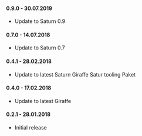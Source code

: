 #### 0.9.0 - 30.07.2019
* Update to Saturn 0.9

#### 0.7.0 - 14.07.2018
* Update to Saturn 0.7

#### 0.4.1 - 28.02.2018
* Update to latest Saturn Giraffe Satur tooling Paket

#### 0.4.0 - 17.02.2018
* Update to latest Giraffe

#### 0.2.1 - 28.01.2018

* Initial release